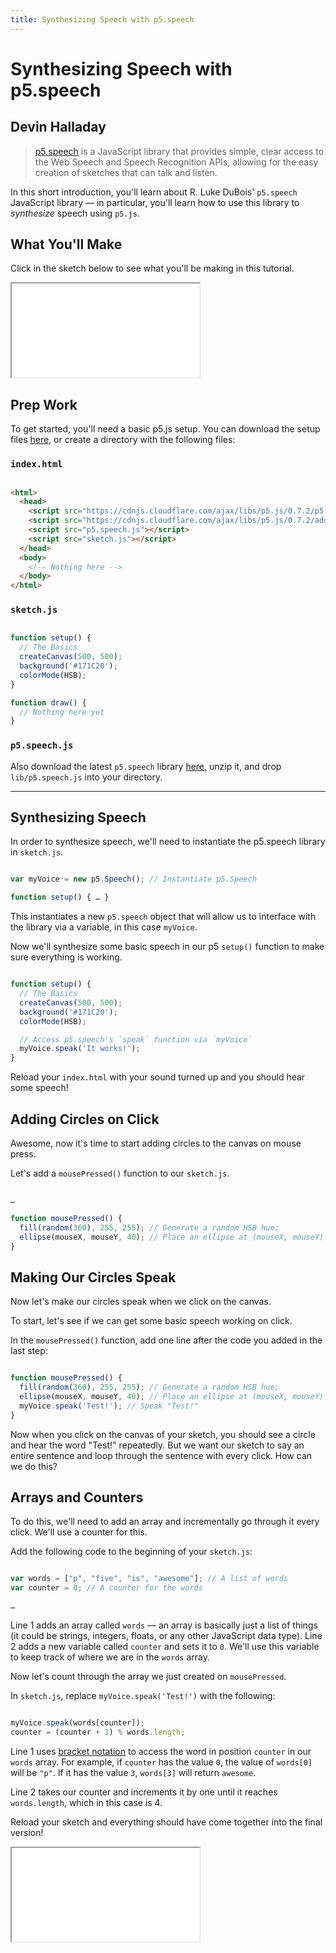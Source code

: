 ```yaml
---
title: Synthesizing Speech with p5.speech
---
```


# Synthesizing Speech with p5.speech
<h2 class="author">Devin Halladay</h2>

> [p5.speech](http://ability.nyu.edu/p5.js-speech/) is a JavaScript library that provides simple, clear access to the Web Speech and Speech Recognition APIs, allowing for the easy creation of sketches that can talk and listen.

In this short introduction, you'll learn about R. Luke DuBois' `p5.speech` JavaScript library — in particular, you'll learn how to use this library to *synthesize* speech using `p5.js`.

## What You'll Make
Click in the sketch below to see what you'll be making in this tutorial.

<iframe src="/sketch"></iframe>

## Prep Work
To get started, you'll need a basic p5.js setup. You can download the setup files [here](/sketch/p5-speech-setup.zip), or create a directory with the following files:

### `index.html`
```html  

<html>
  <head>
    <script src="https://cdnjs.cloudflare.com/ajax/libs/p5.js/0.7.2/p5.min.js"></script>
    <script src="https://cdnjs.cloudflare.com/ajax/libs/p5.js/0.7.2/addons/p5.dom.js"></script>
    <script src="p5.speech.js"></script>
    <script src="sketch.js"></script>
  </head>
  <body>
    <!-- Nothing here -->
  </body>
</html>

```

### `sketch.js`
```js

function setup() {
  // The Basics
  createCanvas(500, 500);
  background('#171C20');
  colorMode(HSB);
}

function draw() {
  // Nothing here yet
}

```

### `p5.speech.js`
Also download the latest `p5.speech` library [here](http://ability.nyu.edu/p5.js-speech/), unzip it, and drop `lib/p5.speech.js` into your directory.

---

## Synthesizing Speech

In order to synthesize speech, we'll need to instantiate the p5.speech library in `sketch.js`.

```js

var myVoice = new p5.Speech(); // Instantiate p5.Speech

function setup() { … }

```

This instantiates a new `p5.speech` object that will allow us to interface with the library via a variable, in this case `myVoice`.

Now we'll synthesize some basic speech in our p5 `setup()` function to make sure everything is working.

```js

function setup() {
  // The Basics
  createCanvas(500, 500);
  background('#171C20');
  colorMode(HSB);

  // Access p5.speech's `speak` function via `myVoice`
  myVoice.speak('It works!');
}

```

Reload your `index.html` with your sound turned up and you should hear some speech!

## Adding Circles on Click

Awesome, now it's time to start adding circles to the canvas on mouse press.

Let's add a `mousePressed()` function to our `sketch.js`.

```js

…

function mousePressed() {
  fill(random(360), 255, 255); // Generate a random HSB hue;
  ellipse(mouseX, mouseY, 40); // Place an ellipse at (mouseX, mouseY).
}

```

## Making Our Circles Speak

Now let's make our circles speak when we click on the canvas.

To start, let's see if we can get some basic speech working on click.

In the `mousePressed()` function, add one line after the code you added in the last step:

```js

function mousePressed() {
  fill(random(360), 255, 255); // Generate a random HSB hue;
  ellipse(mouseX, mouseY, 40); // Place an ellipse at (mouseX, mouseY).
  myVoice.speak('Test!'); // Speak "Test!"
}

```

Now when you click on the canvas of your sketch, you should see a circle and hear the word "Test!" repeatedly. But we want our sketch to say an entire sentence and loop through the sentence with every click. How can we do this?

## Arrays and Counters
To do this, we'll need to add an array and incrementally go through it every click. We'll use a counter for this.

Add the following code to the beginning of your `sketch.js`:

```js

var words = ["p", "five", "is", "awesome"]; // A list of words
var counter = 0; // A counter for the words

…

```

Line 1 adds an array called `words` — an array is basically just a list of things (it could be strings, integers, floats, or any other JavaScript data type). Line 2 adds a new variable called `counter` and sets it to `0`. We'll use this variable to keep track of where we are in the `words` array.

Now let's count through the array we just created on `mousePressed`.

In `sketch.js`, replace `myVoice.speak('Test!')` with the following:

```js

myVoice.speak(words[counter]);
counter = (counter + 1) % words.length;

```

Line 1 uses [bracket notation](https://developer.mozilla.org/en-US/docs/Web/JavaScript/Reference/Operators/Property_accessors#Bracket_notation) to access the word in position `counter` in our `words` array. For example, if `counter` has the value `0`, the value of `words[0]` will be `"p"`. If it has the value `3`, `words[3]` will return `awesome`.

Line 2 takes our counter and increments it by one until it reaches `words.length`, which in this case is 4.

Reload your sketch and everything should have come together into the final version!

<iframe src="/sketch"></iframe>
